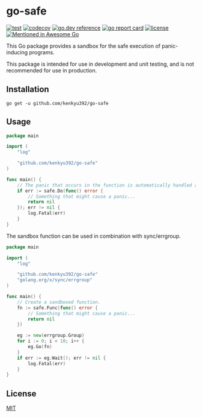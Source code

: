 # go-safe

[![test](https://github.com/kenkyu392/go-safe/workflows/test/badge.svg?branch=main)](https://github.com/kenkyu392/go-safe)
[![codecov](https://codecov.io/gh/kenkyu392/go-safe/branch/main/graph/badge.svg)](https://codecov.io/gh/kenkyu392/go-safe)
[![go.dev reference](https://img.shields.io/badge/go.dev-reference-00ADD8?logo=go)](https://pkg.go.dev/github.com/kenkyu392/go-safe)
[![go report card](https://goreportcard.com/badge/github.com/kenkyu392/go-safe)](https://goreportcard.com/report/github.com/kenkyu392/go-safe)
[![license](https://img.shields.io/github/license/kenkyu392/go-safe)](LICENSE)
[![Mentioned in Awesome Go](https://awesome.re/mentioned-badge.svg)](https://github.com/avelino/awesome-go)

This Go package provides a sandbox for the safe execution of panic-inducing programs.

This package is intended for use in development and unit testing, and is not recommended for use in production.

## Installation

```
go get -u github.com/kenkyu392/go-safe
```

## Usage

```go
package main

import (
	"log"

	"github.com/kenkyu392/go-safe"
)

func main() {
	// The panic that occurs in the function is automatically handled as an error.
	if err := safe.Do(func() error {
		// Something that might cause a panic...
		return nil
	}); err != nil {
		log.Fatal(err)
	}
}
```

The sandbox function can be used in combination with sync/errgroup.

```go
package main

import (
	"log"

	"github.com/kenkyu392/go-safe"
	"golang.org/x/sync/errgroup"
)

func main() {
	// Create a sandboxed function.
	fn := safe.Func(func() error {
		// Something that might cause a panic...
		return nil
	})

	eg := new(errgroup.Group)
	for i := 0; i < 10; i++ {
		eg.Go(fn)
	}
	if err := eg.Wait(); err != nil {
		log.Fatal(err)
	}
}
```

## License

[MIT](LICENSE)
